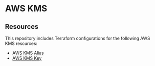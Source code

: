 # AWS KMS

## Resources

This repository includes Terraform configurations for the following AWS KMS resources:

- [AWS KMS Alias](./alias)
- [AWS KMS Key](./key)
